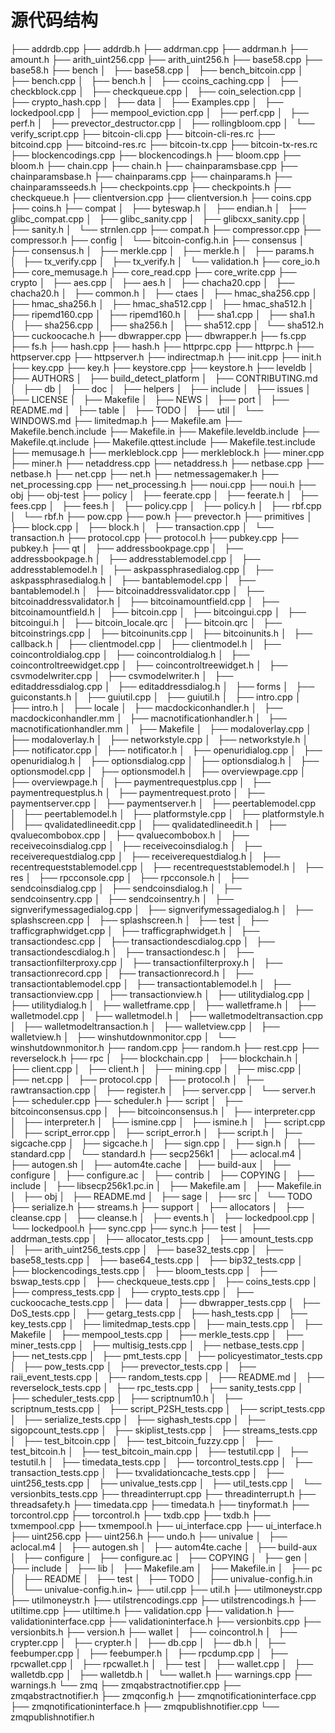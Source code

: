 源代码结构
==========

├── addrdb.cpp
├── addrdb.h
├── addrman.cpp
├── addrman.h
├── amount.h
├── arith_uint256.cpp
├── arith_uint256.h
├── base58.cpp
├── base58.h
├── bench
│   ├── base58.cpp
│   ├── bench_bitcoin.cpp
│   ├── bench.cpp
│   ├── bench.h
│   ├── ccoins_caching.cpp
│   ├── checkblock.cpp
│   ├── checkqueue.cpp
│   ├── coin_selection.cpp
│   ├── crypto_hash.cpp
│   ├── data
│   ├── Examples.cpp
│   ├── lockedpool.cpp
│   ├── mempool_eviction.cpp
│   ├── perf.cpp
│   ├── perf.h
│   ├── prevector_destructor.cpp
│   ├── rollingbloom.cpp
│   └── verify_script.cpp
├── bitcoin-cli.cpp
├── bitcoin-cli-res.rc
├── bitcoind.cpp
├── bitcoind-res.rc
├── bitcoin-tx.cpp
├── bitcoin-tx-res.rc
├── blockencodings.cpp
├── blockencodings.h
├── bloom.cpp
├── bloom.h
├── chain.cpp
├── chain.h
├── chainparamsbase.cpp
├── chainparamsbase.h
├── chainparams.cpp
├── chainparams.h
├── chainparamsseeds.h
├── checkpoints.cpp
├── checkpoints.h
├── checkqueue.h
├── clientversion.cpp
├── clientversion.h
├── coins.cpp
├── coins.h
├── compat
│   ├── byteswap.h
│   ├── endian.h
│   ├── glibc_compat.cpp
│   ├── glibc_sanity.cpp
│   ├── glibcxx_sanity.cpp
│   ├── sanity.h
│   └── strnlen.cpp
├── compat.h
├── compressor.cpp
├── compressor.h
├── config
│   └── bitcoin-config.h.in
├── consensus
│   ├── consensus.h
│   ├── merkle.cpp
│   ├── merkle.h
│   ├── params.h
│   ├── tx_verify.cpp
│   ├── tx_verify.h
│   └── validation.h
├── core_io.h
├── core_memusage.h
├── core_read.cpp
├── core_write.cpp
├── crypto
│   ├── aes.cpp
│   ├── aes.h
│   ├── chacha20.cpp
│   ├── chacha20.h
│   ├── common.h
│   ├── ctaes
│   ├── hmac_sha256.cpp
│   ├── hmac_sha256.h
│   ├── hmac_sha512.cpp
│   ├── hmac_sha512.h
│   ├── ripemd160.cpp
│   ├── ripemd160.h
│   ├── sha1.cpp
│   ├── sha1.h
│   ├── sha256.cpp
│   ├── sha256.h
│   ├── sha512.cpp
│   └── sha512.h
├── cuckoocache.h
├── dbwrapper.cpp
├── dbwrapper.h
├── fs.cpp
├── fs.h
├── hash.cpp
├── hash.h
├── httprpc.cpp
├── httprpc.h
├── httpserver.cpp
├── httpserver.h
├── indirectmap.h
├── init.cpp
├── init.h
├── key.cpp
├── key.h
├── keystore.cpp
├── keystore.h
├── leveldb
│   ├── AUTHORS
│   ├── build_detect_platform
│   ├── CONTRIBUTING.md
│   ├── db
│   ├── doc
│   ├── helpers
│   ├── include
│   ├── issues
│   ├── LICENSE
│   ├── Makefile
│   ├── NEWS
│   ├── port
│   ├── README.md
│   ├── table
│   ├── TODO
│   ├── util
│   └── WINDOWS.md
├── limitedmap.h
├── Makefile.am
├── Makefile.bench.include
├── Makefile.in
├── Makefile.leveldb.include
├── Makefile.qt.include
├── Makefile.qttest.include
├── Makefile.test.include
├── memusage.h
├── merkleblock.cpp
├── merkleblock.h
├── miner.cpp
├── miner.h
├── netaddress.cpp
├── netaddress.h
├── netbase.cpp
├── netbase.h
├── net.cpp
├── net.h
├── netmessagemaker.h
├── net_processing.cpp
├── net_processing.h
├── noui.cpp
├── noui.h
├── obj
├── obj-test
├── policy
│   ├── feerate.cpp
│   ├── feerate.h
│   ├── fees.cpp
│   ├── fees.h
│   ├── policy.cpp
│   ├── policy.h
│   ├── rbf.cpp
│   └── rbf.h
├── pow.cpp
├── pow.h
├── prevector.h
├── primitives
│   ├── block.cpp
│   ├── block.h
│   ├── transaction.cpp
│   └── transaction.h
├── protocol.cpp
├── protocol.h
├── pubkey.cpp
├── pubkey.h
├── qt
│   ├── addressbookpage.cpp
│   ├── addressbookpage.h
│   ├── addresstablemodel.cpp
│   ├── addresstablemodel.h
│   ├── askpassphrasedialog.cpp
│   ├── askpassphrasedialog.h
│   ├── bantablemodel.cpp
│   ├── bantablemodel.h
│   ├── bitcoinaddressvalidator.cpp
│   ├── bitcoinaddressvalidator.h
│   ├── bitcoinamountfield.cpp
│   ├── bitcoinamountfield.h
│   ├── bitcoin.cpp
│   ├── bitcoingui.cpp
│   ├── bitcoingui.h
│   ├── bitcoin_locale.qrc
│   ├── bitcoin.qrc
│   ├── bitcoinstrings.cpp
│   ├── bitcoinunits.cpp
│   ├── bitcoinunits.h
│   ├── callback.h
│   ├── clientmodel.cpp
│   ├── clientmodel.h
│   ├── coincontroldialog.cpp
│   ├── coincontroldialog.h
│   ├── coincontroltreewidget.cpp
│   ├── coincontroltreewidget.h
│   ├── csvmodelwriter.cpp
│   ├── csvmodelwriter.h
│   ├── editaddressdialog.cpp
│   ├── editaddressdialog.h
│   ├── forms
│   ├── guiconstants.h
│   ├── guiutil.cpp
│   ├── guiutil.h
│   ├── intro.cpp
│   ├── intro.h
│   ├── locale
│   ├── macdockiconhandler.h
│   ├── macdockiconhandler.mm
│   ├── macnotificationhandler.h
│   ├── macnotificationhandler.mm
│   ├── Makefile
│   ├── modaloverlay.cpp
│   ├── modaloverlay.h
│   ├── networkstyle.cpp
│   ├── networkstyle.h
│   ├── notificator.cpp
│   ├── notificator.h
│   ├── openuridialog.cpp
│   ├── openuridialog.h
│   ├── optionsdialog.cpp
│   ├── optionsdialog.h
│   ├── optionsmodel.cpp
│   ├── optionsmodel.h
│   ├── overviewpage.cpp
│   ├── overviewpage.h
│   ├── paymentrequestplus.cpp
│   ├── paymentrequestplus.h
│   ├── paymentrequest.proto
│   ├── paymentserver.cpp
│   ├── paymentserver.h
│   ├── peertablemodel.cpp
│   ├── peertablemodel.h
│   ├── platformstyle.cpp
│   ├── platformstyle.h
│   ├── qvalidatedlineedit.cpp
│   ├── qvalidatedlineedit.h
│   ├── qvaluecombobox.cpp
│   ├── qvaluecombobox.h
│   ├── receivecoinsdialog.cpp
│   ├── receivecoinsdialog.h
│   ├── receiverequestdialog.cpp
│   ├── receiverequestdialog.h
│   ├── recentrequeststablemodel.cpp
│   ├── recentrequeststablemodel.h
│   ├── res
│   ├── rpcconsole.cpp
│   ├── rpcconsole.h
│   ├── sendcoinsdialog.cpp
│   ├── sendcoinsdialog.h
│   ├── sendcoinsentry.cpp
│   ├── sendcoinsentry.h
│   ├── signverifymessagedialog.cpp
│   ├── signverifymessagedialog.h
│   ├── splashscreen.cpp
│   ├── splashscreen.h
│   ├── test
│   ├── trafficgraphwidget.cpp
│   ├── trafficgraphwidget.h
│   ├── transactiondesc.cpp
│   ├── transactiondescdialog.cpp
│   ├── transactiondescdialog.h
│   ├── transactiondesc.h
│   ├── transactionfilterproxy.cpp
│   ├── transactionfilterproxy.h
│   ├── transactionrecord.cpp
│   ├── transactionrecord.h
│   ├── transactiontablemodel.cpp
│   ├── transactiontablemodel.h
│   ├── transactionview.cpp
│   ├── transactionview.h
│   ├── utilitydialog.cpp
│   ├── utilitydialog.h
│   ├── walletframe.cpp
│   ├── walletframe.h
│   ├── walletmodel.cpp
│   ├── walletmodel.h
│   ├── walletmodeltransaction.cpp
│   ├── walletmodeltransaction.h
│   ├── walletview.cpp
│   ├── walletview.h
│   ├── winshutdownmonitor.cpp
│   └── winshutdownmonitor.h
├── random.cpp
├── random.h
├── rest.cpp
├── reverselock.h
├── rpc
│   ├── blockchain.cpp
│   ├── blockchain.h
│   ├── client.cpp
│   ├── client.h
│   ├── mining.cpp
│   ├── misc.cpp
│   ├── net.cpp
│   ├── protocol.cpp
│   ├── protocol.h
│   ├── rawtransaction.cpp
│   ├── register.h
│   ├── server.cpp
│   └── server.h
├── scheduler.cpp
├── scheduler.h
├── script
│   ├── bitcoinconsensus.cpp
│   ├── bitcoinconsensus.h
│   ├── interpreter.cpp
│   ├── interpreter.h
│   ├── ismine.cpp
│   ├── ismine.h
│   ├── script.cpp
│   ├── script_error.cpp
│   ├── script_error.h
│   ├── script.h
│   ├── sigcache.cpp
│   ├── sigcache.h
│   ├── sign.cpp
│   ├── sign.h
│   ├── standard.cpp
│   └── standard.h
├── secp256k1
│   ├── aclocal.m4
│   ├── autogen.sh
│   ├── autom4te.cache
│   ├── build-aux
│   ├── configure
│   ├── configure.ac
│   ├── contrib
│   ├── COPYING
│   ├── include
│   ├── libsecp256k1.pc.in
│   ├── Makefile.am
│   ├── Makefile.in
│   ├── obj
│   ├── README.md
│   ├── sage
│   ├── src
│   └── TODO
├── serialize.h
├── streams.h
├── support
│   ├── allocators
│   ├── cleanse.cpp
│   ├── cleanse.h
│   ├── events.h
│   ├── lockedpool.cpp
│   └── lockedpool.h
├── sync.cpp
├── sync.h
├── test
│   ├── addrman_tests.cpp
│   ├── allocator_tests.cpp
│   ├── amount_tests.cpp
│   ├── arith_uint256_tests.cpp
│   ├── base32_tests.cpp
│   ├── base58_tests.cpp
│   ├── base64_tests.cpp
│   ├── bip32_tests.cpp
│   ├── blockencodings_tests.cpp
│   ├── bloom_tests.cpp
│   ├── bswap_tests.cpp
│   ├── checkqueue_tests.cpp
│   ├── coins_tests.cpp
│   ├── compress_tests.cpp
│   ├── crypto_tests.cpp
│   ├── cuckoocache_tests.cpp
│   ├── data
│   ├── dbwrapper_tests.cpp
│   ├── DoS_tests.cpp
│   ├── getarg_tests.cpp
│   ├── hash_tests.cpp
│   ├── key_tests.cpp
│   ├── limitedmap_tests.cpp
│   ├── main_tests.cpp
│   ├── Makefile
│   ├── mempool_tests.cpp
│   ├── merkle_tests.cpp
│   ├── miner_tests.cpp
│   ├── multisig_tests.cpp
│   ├── netbase_tests.cpp
│   ├── net_tests.cpp
│   ├── pmt_tests.cpp
│   ├── policyestimator_tests.cpp
│   ├── pow_tests.cpp
│   ├── prevector_tests.cpp
│   ├── raii_event_tests.cpp
│   ├── random_tests.cpp
│   ├── README.md
│   ├── reverselock_tests.cpp
│   ├── rpc_tests.cpp
│   ├── sanity_tests.cpp
│   ├── scheduler_tests.cpp
│   ├── scriptnum10.h
│   ├── scriptnum_tests.cpp
│   ├── script_P2SH_tests.cpp
│   ├── script_tests.cpp
│   ├── serialize_tests.cpp
│   ├── sighash_tests.cpp
│   ├── sigopcount_tests.cpp
│   ├── skiplist_tests.cpp
│   ├── streams_tests.cpp
│   ├── test_bitcoin.cpp
│   ├── test_bitcoin_fuzzy.cpp
│   ├── test_bitcoin.h
│   ├── test_bitcoin_main.cpp
│   ├── testutil.cpp
│   ├── testutil.h
│   ├── timedata_tests.cpp
│   ├── torcontrol_tests.cpp
│   ├── transaction_tests.cpp
│   ├── txvalidationcache_tests.cpp
│   ├── uint256_tests.cpp
│   ├── univalue_tests.cpp
│   ├── util_tests.cpp
│   └── versionbits_tests.cpp
├── threadinterrupt.cpp
├── threadinterrupt.h
├── threadsafety.h
├── timedata.cpp
├── timedata.h
├── tinyformat.h
├── torcontrol.cpp
├── torcontrol.h
├── txdb.cpp
├── txdb.h
├── txmempool.cpp
├── txmempool.h
├── ui_interface.cpp
├── ui_interface.h
├── uint256.cpp
├── uint256.h
├── undo.h
├── univalue
│   ├── aclocal.m4
│   ├── autogen.sh
│   ├── autom4te.cache
│   ├── build-aux
│   ├── configure
│   ├── configure.ac
│   ├── COPYING
│   ├── gen
│   ├── include
│   ├── lib
│   ├── Makefile.am
│   ├── Makefile.in
│   ├── pc
│   ├── README
│   ├── test
│   ├── TODO
│   ├── univalue-config.h.in
│   └── univalue-config.h.in~
├── util.cpp
├── util.h
├── utilmoneystr.cpp
├── utilmoneystr.h
├── utilstrencodings.cpp
├── utilstrencodings.h
├── utiltime.cpp
├── utiltime.h
├── validation.cpp
├── validation.h
├── validationinterface.cpp
├── validationinterface.h
├── versionbits.cpp
├── versionbits.h
├── version.h
├── wallet
│   ├── coincontrol.h
│   ├── crypter.cpp
│   ├── crypter.h
│   ├── db.cpp
│   ├── db.h
│   ├── feebumper.cpp
│   ├── feebumper.h
│   ├── rpcdump.cpp
│   ├── rpcwallet.cpp
│   ├── rpcwallet.h
│   ├── test
│   ├── wallet.cpp
│   ├── walletdb.cpp
│   ├── walletdb.h
│   └── wallet.h
├── warnings.cpp
├── warnings.h
└── zmq
    ├── zmqabstractnotifier.cpp
    ├── zmqabstractnotifier.h
    ├── zmqconfig.h
    ├── zmqnotificationinterface.cpp
    ├── zmqnotificationinterface.h
    ├── zmqpublishnotifier.cpp
    └── zmqpublishnotifier.h